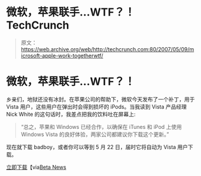 # 微软，苹果联手…WTF？！TechCrunch

> 原文：<https://web.archive.org/web/http://techcrunch.com:80/2007/05/09/microsoft-apple-work-togetherwtf/>

# 微软，苹果联手…WTF？！

乡亲们，地狱还没有冰封。在苹果公司的帮助下，微软今天发布了一个补丁，用于 Vista 用户，这些用户在弹出时会得到损坏的 iPods。当我读到 Vista 产品经理 Nick White 的这句话时，我差点把我的饮料吐在屏幕上:

> “总之，苹果和 Windows 已经合作，以确保在 iTunes 和 iPod 上使用 Windows Vista 的良好体验，两家公司都建议你下载这个更新。”

现在就下载 badboy，或者你可以等到 5 月 22 日，届时它将自动为 Vista 用户下载。

[立即下载](https://web.archive.org/web/20130628154419/http://support.microsoft.com/kb/936824/en-us)【via[Beta News](https://web.archive.org/web/20130628154419/http://www.betanews.com/article/Microsoft_Apple_Join_to_Fix_Vista_iPod_Issues/1178654518)